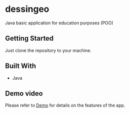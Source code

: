 # dessingeo
Java basic application for education purposes (POO)

## Getting Started

Just clone the repository to your machine.


## Built With

* Java

## Demo video

Please refer to [Demo](https://www.youtube.com/watch?v=k8jTS7PXEkE) for details on the features of the app.